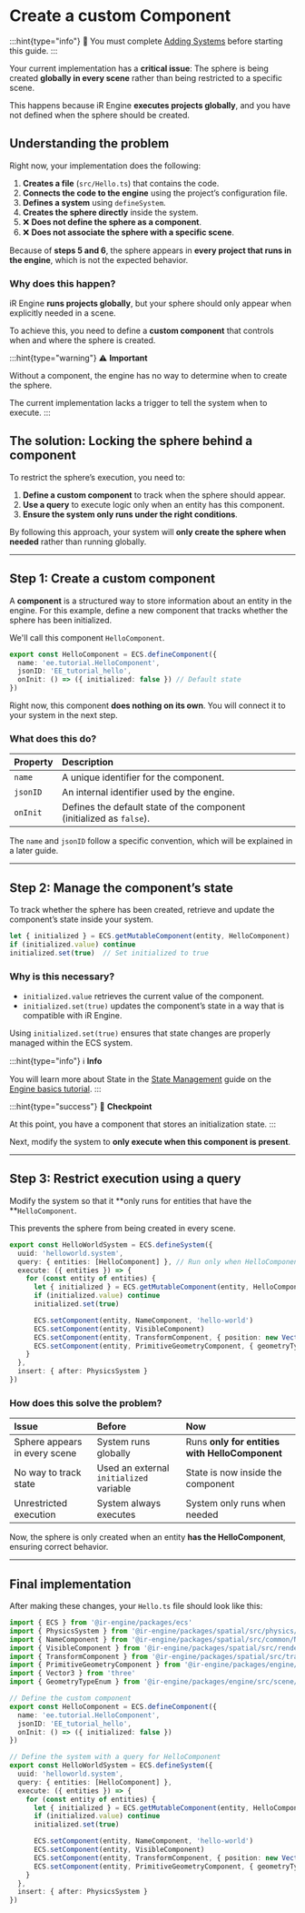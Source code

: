 # Create a custom Component

:::hint{type="info"}
📝 You must complete [Adding  Systems](./03_system.md) before starting this guide.
:::

Your current implementation has a **critical issue**: The sphere is being created **globally in every scene** rather than being restricted to a specific scene.

This happens because iR Engine **executes projects globally**, and you have not defined when the sphere should be created.

## Understanding the problem

Right now, your implementation does the following:

1. **Creates a file** (`src/Hello.ts`) that contains the code.
2. **Connects the code to the engine** using the project’s configuration file.
3. **Defines a system** using `defineSystem`.
4. **Creates the sphere directly** inside the system.
5. ❌ **Does not define the sphere as a component**.
6. ❌ **Does not associate the sphere with a specific scene**.

Because of **steps 5 and 6**, the sphere appears in **every project that runs in the engine**, which is not the expected behavior.

### Why does this happen?

iR Engine **runs projects globally**, but your sphere should only appear when explicitly needed in a scene.

To achieve this, you need to define a **custom component** that controls when and where the sphere is created.

:::hint{type="warning"}
⚠️    **Important**

Without a component, the engine has no way to determine when to create the sphere.

The current implementation lacks a trigger to tell the system when to execute.
:::

## The solution: Locking the sphere behind a component

To restrict the sphere’s execution, you need to:

1. **Define a custom component** to track when the sphere should appear.
2. **Use a query** to execute logic only when an entity has this component.
3. **Ensure the system only runs under the right conditions**.

By following this approach, your system will **only create the sphere when needed** rather than running globally.

***

## Step 1: Create a custom component

A **component** is a structured way to store information about an entity in the engine. For this example, define a new component that tracks whether the sphere has been initialized.

We'll call this component `HelloComponent`.

```typescript
export const HelloComponent = ECS.defineComponent({
  name: 'ee.tutorial.HelloComponent',
  jsonID: 'EE_tutorial_hello',
  onInit: () => ({ initialized: false }) // Default state
})
```

Right now, this component **does nothing on its own**. You will connect it to your system in the next step.

### What does this do?

| **Property** | **Description**                                                      |
| :----------- | :------------------------------------------------------------------- |
| `name`       | A unique identifier for the component.                               |
| `jsonID`     | An internal identifier used by the engine.                           |
| `onInit`     | Defines the default state of the component (initialized as `false`). |

The `name` and `jsonID` follow a specific convention, which will be explained in a later guide.

***

## Step 2: Manage the component’s state

To track whether the sphere has been created, retrieve and update the component’s state inside your system.

```typescript
let { initialized } = ECS.getMutableComponent(entity, HelloComponent)
if (initialized.value) continue
initialized.set(true)  // Set initialized to true
```

### Why is this necessary?

- `initialized.value` retrieves the current value of the component.
- `initialized.set(true)` updates the component’s state in a way that is compatible with iR Engine.

Using `initialized.set(true)` ensures that state changes are properly managed within the ECS system.

:::hint{type="info"}
ℹ️    **Info**

You will learn more about State in the [State Management](./../03_basics_tutorial/05_state_management.md) guide on the [Engine basics tutorial](./../03_basics_tutorial/index.md).
:::

:::hint{type="success"}
📝    **Checkpoint**

At this point, you have a component that stores an initialization state.
:::

Next, modify the system to **only execute when this component is present**.

***

## Step 3: Restrict execution using a query

Modify the system so that it **only runs for entities that have the **`HelloComponent`.

This prevents the sphere from being created in every scene.

```typescript
export const HelloWorldSystem = ECS.defineSystem({
  uuid: 'helloworld.system',
  query: { entities: [HelloComponent] }, // Run only when HelloComponent is present
  execute: ({ entities }) => {
    for (const entity of entities) {
      let { initialized } = ECS.getMutableComponent(entity, HelloComponent)
      if (initialized.value) continue
      initialized.set(true)

      ECS.setComponent(entity, NameComponent, 'hello-world')
      ECS.setComponent(entity, VisibleComponent)
      ECS.setComponent(entity, TransformComponent, { position: new Vector3(0, 1, 0) })
      ECS.setComponent(entity, PrimitiveGeometryComponent, { geometryType: GeometryTypeEnum.SphereGeometry })
    }
  },
  insert: { after: PhysicsSystem }
})
```

### How does this solve the problem?

| **Issue**                     | **Before**                              | **Now**                                        |
| :---------------------------- | :-------------------------------------- | :--------------------------------------------- |
| Sphere appears in every scene | System runs globally                    | Runs **only for entities with HelloComponent** |
| No way to track state         | Used an external `initialized` variable | State is now inside the component              |
| Unrestricted execution        | System always executes                  | System only runs when needed                   |

Now, the sphere is only created when an entity **has the HelloComponent**, ensuring correct behavior.

***

## Final implementation

After making these changes, your `Hello.ts` file should look like this:

```typescript
import { ECS } from '@ir-engine/packages/ecs'
import { PhysicsSystem } from '@ir-engine/packages/spatial/src/physics/PhysicsModule'
import { NameComponent } from '@ir-engine/packages/spatial/src/common/NameComponent'
import { VisibleComponent } from '@ir-engine/packages/spatial/src/renderer/components/VisibleComponent'
import { TransformComponent } from '@ir-engine/packages/spatial/src/transform/components/TransformComponent'
import { PrimitiveGeometryComponent } from '@ir-engine/packages/engine/src/scene/components/PrimitiveGeometryComponent'
import { Vector3 } from 'three'
import { GeometryTypeEnum } from '@ir-engine/packages/engine/src/scene/constants/GeometryTypeEnum'

// Define the custom component
export const HelloComponent = ECS.defineComponent({
  name: 'ee.tutorial.HelloComponent',
  jsonID: 'EE_tutorial_hello',
  onInit: () => ({ initialized: false })
})

// Define the system with a query for HelloComponent
export const HelloWorldSystem = ECS.defineSystem({
  uuid: 'helloworld.system',
  query: { entities: [HelloComponent] },
  execute: ({ entities }) => {
    for (const entity of entities) {
      let { initialized } = ECS.getMutableComponent(entity, HelloComponent)
      if (initialized.value) continue
      initialized.set(true)

      ECS.setComponent(entity, NameComponent, 'hello-world')
      ECS.setComponent(entity, VisibleComponent)
      ECS.setComponent(entity, TransformComponent, { position: new Vector3(0, 1, 0) })
      ECS.setComponent(entity, PrimitiveGeometryComponent, { geometryType: GeometryTypeEnum.SphereGeometry })
    }
  },
  insert: { after: PhysicsSystem }
})
```

